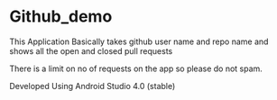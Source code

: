 # Github_demo
This Application Basically takes github user name and repo name and shows all the open and closed pull requests

There is a limit on no of requests on the app so please do not spam.

Developed Using Android Studio 4.0 (stable)

